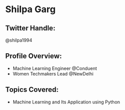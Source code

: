 # Shilpa Garg
## Twitter Handle:
@shilpa1994
</br>

## Profile Overview:

- Machine Learning Engineer @Conduent
- Women Techmakers Lead @NewDelhi

## Topics Covered:

- Machine Learning and Its Application using Python
